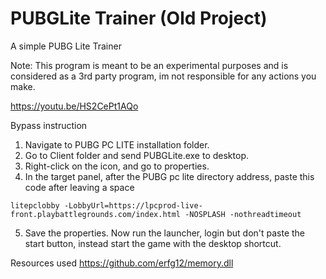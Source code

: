 # PUBGLite Trainer (Old Project)
 A simple PUBG Lite Trainer

 Note: This program is meant to be an experimental purposes and is considered as a 3rd party program, im not responsible for any actions you make.

https://youtu.be/HS2CePt1AQo

Bypass instruction
1. Navigate to PUBG PC LITE installation folder.
2. Go to Client folder and send PUBGLite.exe to desktop.
3. Right-click on the icon, and go to properties.
4. In the target panel, after the PUBG pc lite directory address, paste this code after leaving a space

```
litepclobby -LobbyUrl=https://lpcprod-live-front.playbattlegrounds.com/index.html -NOSPLASH -nothreadtimeout
```

5. Save the properties. Now run the launcher, login but don't paste the start button, instead start the game with the desktop shortcut.


Resources used
https://github.com/erfg12/memory.dll
